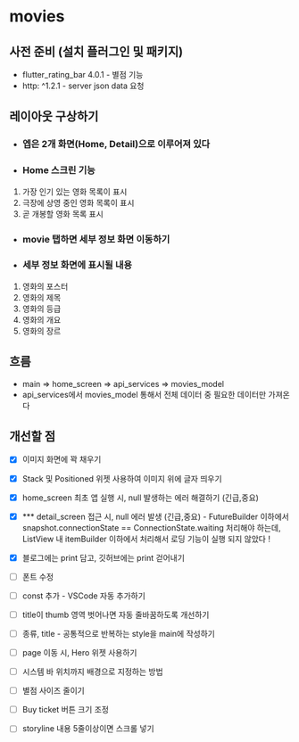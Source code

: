 # movies

## 사전 준비 (설치 플러그인 및 패키지)
- flutter_rating_bar 4.0.1 - 별점 기능
- http: ^1.2.1 - server json data 요청

## 레이아웃 구상하기
- ### 엡은 2개 화면(Home, Detail)으로 이루어져 있다 
- ### Home 스크린 기능 
1. 가장 인기 있는 영화 목록이 표시 
2. 극장에 상영 중인 영화 목록이 표시
3. 곧 개봉할 영화 목록 표시


- ### movie 탭하면 세부 정보 화면 이동하기
- ### 세부 정보 화면에 표시될 내용
1. 영화의 포스터
2. 영화의 제목
3. 영화의 등급
4. 영화의 개요
5. 영화의 장르


## 흐름
- main => home_screen => api_services => movies_model
- api_services에서 movies_model 통해서 전체 데이터 중 필요한 데이터만 가져온다


## 개선할 점
- [x] 이미지 화면에 꽉 채우기
- [x] Stack 및 Positioned 위젯 사용하여 이미지 위에 글자 띄우기
- [x] home_screen 최초 앱 실행 시, null 발생하는 에러 해결하기 (긴급,중요) 
- [x] *** detail_screen 접근 시, null 에러 발생 (긴급,중요) - FutureBuilder 이하에서 snapshot.connectionState == ConnectionState.waiting 처리해야 하는데, ListView 내 itemBuilder 이하에서 처리해서 로딩 기능이 실행 되지 않았다 !

- [x] 블로그에는 print 담고, 깃허브에는 print 걷어내기
- [ ] 폰트 수정
- [ ] const 추가 - VSCode 자동 추가하기
- [ ] title이 thumb 영역 벗어나면 자동 줄바꿈하도록 개선하기
- [ ] 종류, title - 공통적으로 반복하는 style을 main에 작성하기
- [ ] page 이동 시, Hero 위젯 사용하기
- [ ] 시스템 바 위치까지 배경으로 지정하는 방법
- [ ] 별점 사이즈 줄이기
- [ ] Buy ticket 버튼 크기 조정
- [ ] storyline 내용 5줄이상이면 스크롤 넣기
